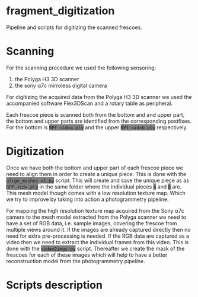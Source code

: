 # fragment_digitization
Pipeline and scripts for digitizing the scanned frescoes.

# Scanning
For the scanning procedure we used the following sensoring:
1. the Polyga H3 3D scanner
2. the sony α7c mirroless digital camera

For digitizing the acquired data from the Polyga H3 3D scanner we used the accompanied software Flex3DScan and a rotary table as peripheral.

Each frescoe piece is scanned both from the bottom and and upper part, the bottom and upper parts are identified from the corresponding postfixes. For the bottom is <span style="background-color:gray">`RPf_<id>a.ply`</span> and the upper <span style="background-color:gray">`RPf_<id>b.ply`</span> respectively.

# Digitization
Once we have both the bottom and upper part of each frescoe piece we need to align them in order to create a unique piece. This is done with the <span style="background-color:gray">`align_meshes_v1.py`</span> script. This will create and save the unique piece as as <span style="background-color:gray">`RPf_<id>.ply`</span> in the same folder where the individual pieces <span style="background-color:gray">`a`</span> and <span style="background-color:gray">`b`</span> are. This mesh model though comes with a low resolution texture map. Which we try to improve by taking into action a photogrammetry pipeline.

For mapping the high resolution texture map acquired from the Sony α7c camera to the mesh model extracted from the Polyga scanner we need to have a set of RGB data, i.e. sample images, covering the frescoe from multiple views around it. If the images are already captured directly then no need for extra pre-processing is needed. If the RGB data are captured as a video then we need to extract the individual frames from this video. This is done with the <span style="background-color:gray">`video2imgs.py`</span> script. Thereafter we create the mask of the frescoes for each of these images which will help to have a better reconstruction model from the photogrammetry pipeline.



# Scripts description

